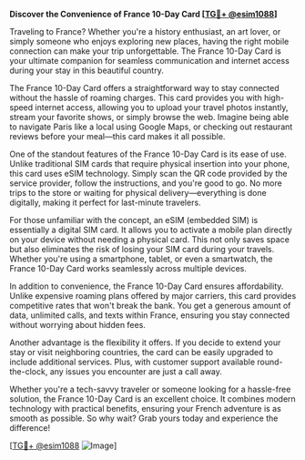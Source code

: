 **Discover the Convenience of France 10-Day Card [[TG💪+ @esim1088](https://t.me/s/esim1088)]**

Traveling to France? Whether you're a history enthusiast, an art lover, or simply someone who enjoys exploring new places, having the right mobile connection can make your trip unforgettable. The France 10-Day Card is your ultimate companion for seamless communication and internet access during your stay in this beautiful country.

The France 10-Day Card offers a straightforward way to stay connected without the hassle of roaming charges. This card provides you with high-speed internet access, allowing you to upload your travel photos instantly, stream your favorite shows, or simply browse the web. Imagine being able to navigate Paris like a local using Google Maps, or checking out restaurant reviews before your meal—this card makes it all possible.

One of the standout features of the France 10-Day Card is its ease of use. Unlike traditional SIM cards that require physical insertion into your phone, this card uses eSIM technology. Simply scan the QR code provided by the service provider, follow the instructions, and you're good to go. No more trips to the store or waiting for physical delivery—everything is done digitally, making it perfect for last-minute travelers.

For those unfamiliar with the concept, an eSIM (embedded SIM) is essentially a digital SIM card. It allows you to activate a mobile plan directly on your device without needing a physical card. This not only saves space but also eliminates the risk of losing your SIM card during your travels. Whether you're using a smartphone, tablet, or even a smartwatch, the France 10-Day Card works seamlessly across multiple devices.

In addition to convenience, the France 10-Day Card ensures affordability. Unlike expensive roaming plans offered by major carriers, this card provides competitive rates that won't break the bank. You get a generous amount of data, unlimited calls, and texts within France, ensuring you stay connected without worrying about hidden fees.

Another advantage is the flexibility it offers. If you decide to extend your stay or visit neighboring countries, the card can be easily upgraded to include additional services. Plus, with customer support available round-the-clock, any issues you encounter are just a call away.

Whether you're a tech-savvy traveler or someone looking for a hassle-free solution, the France 10-Day Card is an excellent choice. It combines modern technology with practical benefits, ensuring your French adventure is as smooth as possible. So why wait? Grab yours today and experience the difference!

[[TG💪+ @esim1088](https://t.me/s/esim1088) ![Image](https://i.postimg.cc/Y0z9fWf4/image.png)]